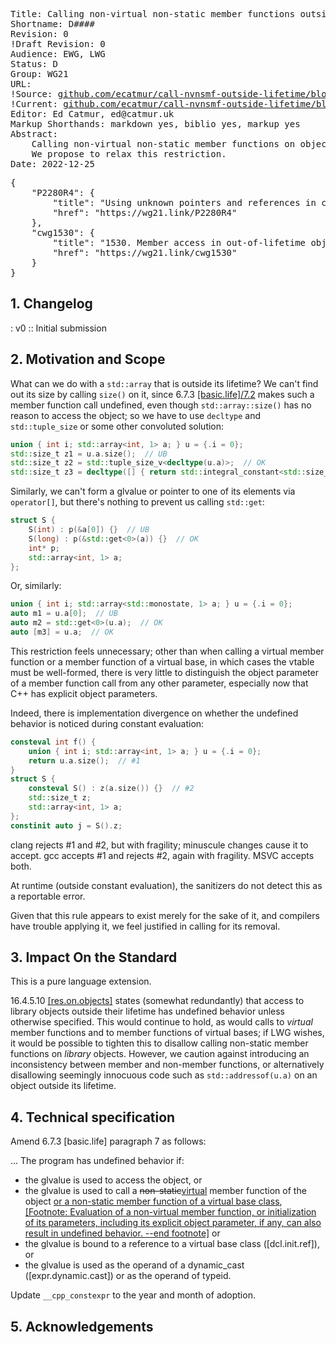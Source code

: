 <pre class='metadata'>
Title: Calling non-virtual non-static member functions outside lifetime
Shortname: D####
Revision: 0
!Draft Revision: 0
Audience: EWG, LWG
Status: D
Group: WG21
URL:
!Source: <a href="https://github.com/ecatmur/call-nvnsmf-outside-lifetime/blob/main/paper.md">github.com/ecatmur/call-nvnsmf-outside-lifetime/blob/main/paper.md</a>
!Current: <a href="https://htmlpreview.github.io/?https://github.com/ecatmur/call-nvnsmf-outside-lifetime/blob/r0/D####R0.html">github.com/ecatmur/call-nvnsmf-outside-lifetime/blob/r0/D####R0.html</a>
Editor: Ed Catmur, ed@catmur.uk
Markup Shorthands: markdown yes, biblio yes, markup yes
Abstract:
    Calling non-virtual non-static member functions on objects whose lifetime has ended or has not yet begin is undefined behavior.
    We propose to relax this restriction.
Date: 2022-12-25
</pre>
<pre class='biblio'>
{
    "P2280R4": {
        "title": "Using unknown pointers and references in constant expressions",
        "href": "https://wg21.link/P2280R4"
    },
    "cwg1530": {
        "title": "1530. Member access in out-of-lifetime objects",
        "href": "https://wg21.link/cwg1530"
    }
}
</pre>

## 1. Changelog

: v0
:: Initial submission

## 2. Motivation and Scope

What can we do with a `std::array` that is outside its lifetime?
We can't find out its size by calling `size()` on it, since 6.7.3 <a href="https://wg21.link/basic.life#7.2">\[basic.life]/7.2</a>
makes such a member function call undefined, even though `std::array::size()` has no reason to access the object;
so we have to use `decltype` and `std::tuple_size` or some other convoluted solution:

```c++
union { int i; std::array<int, 1> a; } u = {.i = 0};
std::size_t z1 = u.a.size();  // UB
std::size_t z2 = std::tuple_size_v<decltype(u.a)>;  // OK
std::size_t z3 = decltype([] { return std::integral_constant<std::size_t, u.a.size()>(); }())::value;  // OK
```

Similarly, we can't form a glvalue or pointer to one of its elements via `operator[]`, but there's nothing to prevent us calling `std::get`:

```c++
struct S {
    S(int) : p(&a[0]) {}  // UB
    S(long) : p(&std::get<0>(a)) {}  // OK
    int* p;
    std::array<int, 1> a;
};
```

Or, similarly:

```c++
union { int i; std::array<std::monostate, 1> a; } u = {.i = 0};
auto m1 = u.a[0];  // UB
auto m2 = std::get<0>(u.a);  // OK
auto [m3] = u.a;  // OK
```

This restriction feels unnecessary; other than when calling a virtual member function or a member function of a virtual base,
in which cases the vtable must be well-formed, there is very little to distinguish the object parameter of a member function
call from any other parameter, especially now that C++ has explicit object parameters.

Indeed, there is implementation divergence on whether the undefined behavior is noticed during constant evaluation:

```c++
consteval int f() {
    union { int i; std::array<int, 1> a; } u = {.i = 0};
    return u.a.size();  // #1
}
struct S {
    consteval S() : z(a.size()) {}  // #2
    std::size_t z;
    std::array<int, 1> a;
};
constinit auto j = S().z;
```

clang rejects #1 and #2, but with fragility; minuscule changes cause it to accept.
gcc accepts #1 and rejects #2, again with fragility.
MSVC accepts both.

At runtime (outside constant evaluation), the sanitizers do not detect this as a reportable error.

Given that this rule appears to exist merely for the sake of it, and compilers have trouble applying it, we feel justified in calling for its removal.

## 3. Impact On the Standard

This is a pure language extension.

16.4.5.10 <a href="https://wg21.link/res.on.objects">\[res.on.objects]</a> states (somewhat redundantly) that access to library
objects outside their lifetime has undefined behavior unless otherwise specified.
This would continue to hold, as would calls to *virtual* member functions and to member functions of virtual bases;
if LWG wishes, it would be possible to tighten this to disallow calling non-static member functions on *library* objects.
However, we caution against introducing an inconsistency between member and non-member functions, or alternatively
disallowing seemingly innocuous code such as `std::addressof(u.a)` on an object outside its lifetime.

## 4. Technical specification

Amend 6.7.3 \[basic.life] paragraph 7 as follows:

<quote>
... The program has undefined behavior if:

* the glvalue is used to access the object, or
* the glvalue is used to call a <del>non-static</del><ins>virtual</ins> member function of the object
<ins> or a non-static member function of a virtual base class</ins>,
<ins>[Footnote: Evaluation of a non-virtual member function, or initialization of its parameters,
including its explicit object parameter, if any, can also result in undefined behavior. --end footnote]</ins> or
* the glvalue is bound to a reference to a virtual base class (\[dcl.init.ref]), or
* the glvalue is used as the operand of a dynamic_­cast (\[expr.dynamic.cast]) or as the operand of typeid.
</quote>

Update `__cpp_constexpr` to the year and month of adoption.

## 5. Acknowledgements
